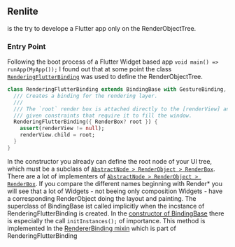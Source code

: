 ## Renlite
is the try to develope a Flutter app only on the RenderObjectTree.

### Entry Point
Following the boot process of a Flutter Widget based app `void main() => runApp(MyApp());` I found out that at some point the class [`RenderingFlutterBinding`](https://api.flutter.dev/flutter/rendering/RenderingFlutterBinding-class.html) was used to define the RenderObjectTree.

```Dart
class RenderingFlutterBinding extends BindingBase with GestureBinding, SchedulerBinding, ServicesBinding, SemanticsBinding, PaintingBinding, RendererBinding {
  /// Creates a binding for the rendering layer.
  ///
  /// The `root` render box is attached directly to the [renderView] and is
  /// given constraints that require it to fill the window.
  RenderingFlutterBinding({ RenderBox? root }) {
    assert(renderView != null);
    renderView.child = root;
  }
}
```
In the constructor you already can define the root node of your UI tree, which must be a subclass of [`AbstractNode > RenderObject > RenderBox`](https://api.flutter.dev/flutter/rendering/RenderBox-class.html). There are a lot of implementers of [`AbstractNode > RenderObject > RenderBox`](https://api.flutter.dev/flutter/rendering/RenderBox-class.html). If you compare the different names beginning with Render* you will see that a lot of Widgets - not beeing only composition Widgets - have a corresponding RenderObject doing the layout and painting.
The superclass of BindingBase ist called implicitly when the incstance of RenderingFlutterBinding is created. In the [constructor of BindingBase](https://github.com/flutter/flutter/blob/b22742018b/packages/flutter/lib/src/foundation/binding.dart#L45) there is especially the call `initInstances();` of importance. This method is implemented In the [RendererBinding mixin](https://github.com/flutter/flutter/blob/b22742018b/packages/flutter/lib/src/rendering/binding.dart#L25) which is part of RenderingFlutterBinding
```Dart


```
 
